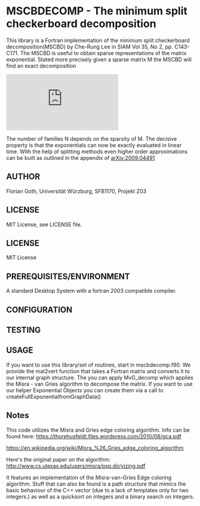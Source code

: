# MSCBDECOMP - The minimum split checkerboard decomposition
This library is a Fortran implementation of the minimum split checkerboard decomposition(MSCBD) by
Che-Rung Lee in SIAM Vol 35, No 2, pp. C143-C171.
The MSCBD is useful to obtain sparse representations of the matrix exponential.
Stated more precisely given a sparse matrix M the MSCBD will find an exact decomposition

![equation](https://latex.codecogs.com/gif.latex?M%20%3D%5Csum_i%5EN%20M_i%20%5C%5C%20%5Ctext%7Bsuch%20that%20%7D%20e%5E%7B%5Cdelta%20t%20M%7D%20%3D%20%5Cprod_i%5EN%20e%5E%7B%5Cdelta%20t%20M_i%7D%20&plus;%20%5Cmathcal%7BO%7D%28%5Cdelta%20t%5E2%29)

The number of families N depends on the sparsity of M. The decisive property is that the exponentials can now be exactly evaluated in linear time.
With the help of splitting methods even higher order approximations can be built as outlined in the appendix of [arXiv:2009.04491](https://arxiv.org/abs/2009.04491)

## AUTHOR
Florian Goth, Universität Würzburg, SFB1170, Projekt Z03

## LICENSE
MIT License, see LICENSE file.

## LICENSE

MIT License

## PREREQUISITES/ENVIRONMENT

A standard Desktop System with a fortran 2003 compatible compiler.

## CONFIGURATION

## TESTING

## USAGE

If you want to use this library/set of routines, start in mscbdecomp.f90.
We provide the mat2vert function that takes a Fortran matrix and converts it to
our internal graph structure. The you can apply MvG_decomp which applies the 
Misra - van Gries algorithm to decompose the matrix.
If you want to use our helper Exponential Objects you can create them
via a call to createFullExponentialfromGraphData()

## Notes
This code utilizes the Misra and Gries edge coloring algorithm.
Info can be found here:
https://thorehusfeldt.files.wordpress.com/2010/08/gca.pdf

https://en.wikipedia.org/wiki/Misra_%26_Gries_edge_coloring_algorithm

Here's the original paper on the algorithm:
http://www.cs.utexas.edu/users/misra/psp.dir/vizing.pdf

It features an implementation of the Misra-van-Gries Edge coloring algorithm.
Stuff that can also be found is a path structure that mimics the basic behaviour of 
the C++ vector (due to a lack of templates only for two integers.)
as well as a quicksort on integers and a binary search on integers.
